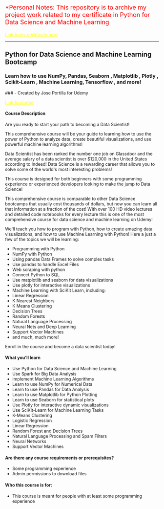 <p style="color:red; font-size: 20px;">*Personal Notes:
This repository is to archive my project work related to my certificate in Python for Data Science and Machine Learning</p>

<a href="https://www.udemy.com/certificate/UC-574dff5b-fb1b-4dd0-a598-61ff401f5150/" target="_blank" rel="noopener noreferrer" style="color: yellow; text-decoration: underline;">Link to my certificate here</a>

___

## Python for Data Science and Machine Learning Bootcamp

### Learn how to use NumPy, Pandas, Seaborn , Matplotlib , Plotly , Scikit-Learn , Machine Learning, Tensorflow , and more!

### - Created by Jose Portilla for Udemy

<a href="https://www.udemy.com/course/python-for-data-science-and-machine-learning-bootcamp/" target="_blank" rel="noopener noreferrer" style="color: yellow; text-decoration: underline;">Link to course</a>

#### Course Description

Are you ready to start your path to becoming a Data Scientist!

This comprehensive course will be your guide to learning how to use the power of Python to analyze data, create beautiful visualizations, and use powerful machine learning algorithms!

Data Scientist has been ranked the number one job on Glassdoor and the average salary of a data scientist is over $120,000 in the United States according to Indeed! Data Science is a rewarding career that allows you to solve some of the world's most interesting problems!

This course is designed for both beginners with some programming experience or experienced developers looking to make the jump to Data Science!

This comprehensive course is comparable to other Data Science bootcamps that usually cost thousands of dollars, but now you can learn all that information at a fraction of the cost! With over 100 HD video lectures and detailed code notebooks for every lecture this is one of the most comprehensive course for data science and machine learning on Udemy!

We'll teach you how to program with Python, how to create amazing data visualizations, and how to use Machine Learning with Python! Here a just a few of the topics we will be learning:

- Programming with Python
- NumPy with Python
- Using pandas Data Frames to solve complex tasks
- Use pandas to handle Excel Files
- Web scraping with python
- Connect Python to SQL
- Use matplotlib and seaborn for data visualizations
- Use plotly for interactive visualizations
- Machine Learning with SciKit Learn, including:
- Linear Regression
- K Nearest Neighbors
- K Means Clustering
- Decision Trees
- Random Forests
- Natural Language Processing
- Neural Nets and Deep Learning
- Support Vector Machines
- and much, much more!

Enroll in the course and become a data scientist today!

#### What you’ll learn
- Use Python for Data Science and Machine Learning
- Use Spark for Big Data Analysis
- Implement Machine Learning Algorithms
- Learn to use NumPy for Numerical Data
- Learn to use Pandas for Data Analysis
- Learn to use Matplotlib for Python Plotting
- Learn to use Seaborn for statistical plots
- Use Plotly for interactive dynamic visualizations
- Use SciKit-Learn for Machine Learning Tasks
- K-Means Clustering
- Logistic Regression
- Linear Regression
- Random Forest and Decision Trees
- Natural Language Processing and Spam Filters
- Neural Networks
- Support Vector Machines

#### Are there any course requirements or prerequisites?
- Some programming experience
- Admin permissions to download files

#### Who this course is for:
- This course is meant for people with at least some programming experience
